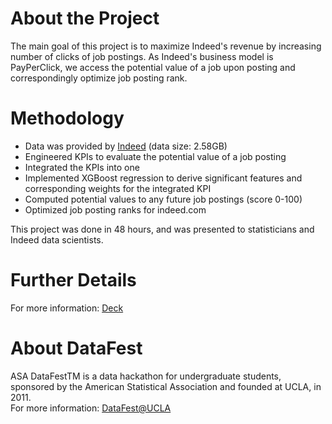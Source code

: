 # About the Project
The main goal of this project is to maximize Indeed's revenue by increasing number of clicks of job postings. As Indeed's business model is PayPerClick, we access the potential value of a job upon posting and correspondingly optimize job posting rank.

# Methodology
* Data was provided by [Indeed](https://www.indeed.com/) (data size: 2.58GB)
* Engineered KPIs to evaluate the potential value of a job posting 
* Integrated the KPIs into one
* Implemented XGBoost regression to derive significant features and corresponding weights for the integrated KPI
* Computed potential values to any future job postings (score 0-100)
* Optimized job posting ranks for indeed.com

This project was done in 48 hours, and was presented to statisticians and Indeed data scientists. <br />

# Further Details
For more information: [Deck](https://github.com/jhuo831alex/DataFest2018_Indeed/blob/master/B10ChickenDinner.pdf)

# About DataFest
ASA DataFestTM is a data hackathon for undergraduate students, sponsored by the American Statistical Association and founded at UCLA, in 2011. <br />
For more information: [DataFest@UCLA](http://datafest.stat.ucla.edu/)
